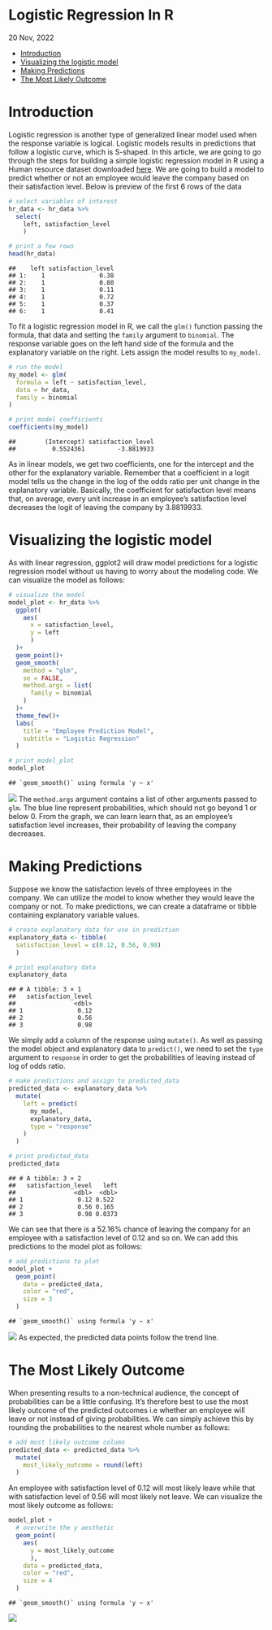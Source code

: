 Logistic Regression In R
================
20 Nov, 2022

-   <a href="#introduction" id="toc-introduction">Introduction</a>
-   <a href="#visualizing-the-logistic-model"
    id="toc-visualizing-the-logistic-model">Visualizing the logistic
    model</a>
-   <a href="#making-predictions" id="toc-making-predictions">Making
    Predictions</a>
-   <a href="#the-most-likely-outcome" id="toc-the-most-likely-outcome">The
    Most Likely Outcome</a>

# Introduction

Logistic regression is another type of generalized linear model used
when the response variable is logical. Logistic models results in
predictions that follow a logistic curve, which is S-shaped. In this
article, we are going to go through the steps for building a simple
logistic regression model in R using a Human resource dataset downloaded
[here](https://www.kaggle.com/datasets/kmldas/hr-employee-data-descriptive-analytics?datasetId=1308671&sortBy=dateRun&tab=collaboration).
We are going to build a model to predict whether or not an employee
would leave the company based on their satisfaction level. Below is
preview of the first 6 rows of the data

``` r
# select variables of interest
hr_data <- hr_data %>% 
  select(
    left, satisfaction_level
    )

# print a few rows
head(hr_data)
```

    ##    left satisfaction_level
    ## 1:    1               0.38
    ## 2:    1               0.80
    ## 3:    1               0.11
    ## 4:    1               0.72
    ## 5:    1               0.37
    ## 6:    1               0.41

To fit a logistic regression model in R, we call the `glm()` function
passing the formula, that data and setting the `family` argument to
`binomial`. The response variable goes on the left hand side of the
formula and the explanatory variable on the right. Lets assign the model
results to `my_model`.

``` r
# run the model
my_model <- glm(
  formula = left ~ satisfaction_level,
  data = hr_data,
  family = binomial
)

# print model coefficients
coefficients(my_model)
```

    ##        (Intercept) satisfaction_level 
    ##          0.5524361         -3.8819933

As in linear models, we get two coefficients, one for the intercept and
the other for the explanatory variable. Remember that a coefficient in a
logit model tells us the change in the log of the odds ratio per unit
change in the explanatory variable. Basically, the coefficient for
satisfaction level means that, on average, every unit increase in an
employee’s satisfaction level decreases the logit of leaving the company
by 3.8819933.

# Visualizing the logistic model

As with linear regression, ggplot2 will draw model predictions for a
logistic regression model without us having to worry about the modeling
code. We can visualize the model as follows:

``` r
# visualize the model
model_plot <- hr_data %>% 
  ggplot(
    aes(
      x = satisfaction_level, 
      y = left
      )
  )+
  geom_point()+
  geom_smooth(
    method = "glm",
    se = FALSE,
    method.args = list(
      family = binomial
    )
  )+
  theme_few()+
  labs(
    title = "Employee Prediction Model",
    subtitle = "Logistic Regression"
  )

# print model_plot
model_plot
```

    ## `geom_smooth()` using formula 'y ~ x'

![](Logistic-Regression_files/figure-gfm/unnamed-chunk-4-1.png)<!-- -->
The `method.args` argument contains a list of other arguments passed to
`glm`. The blue line represent probabilities, which should not go beyond
1 or below 0. From the graph, we can learn learn that, as an employee’s
satisfaction level increases, their probability of leaving the company
decreases.

# Making Predictions

Suppose we know the satisfaction levels of three employees in the
company. We can utilize the model to know whether they would leave the
company or not. To make predictions, we can create a dataframe or tibble
containing explanatory variable values.

``` r
# create explanatory data for use in prediction
explanatory_data <- tibble(
  satisfaction_level = c(0.12, 0.56, 0.98)
  )

# print explanatory data
explanatory_data
```

    ## # A tibble: 3 × 1
    ##   satisfaction_level
    ##                <dbl>
    ## 1               0.12
    ## 2               0.56
    ## 3               0.98

We simply add a column of the response using `mutate()`. As well as
passing the model object and explanatory data to `predict()`, we need to
set the `type` argument to `response` in order to get the probabilities
of leaving instead of log of odds ratio.

``` r
# make predictions and assign to predicted_data
predicted_data <- explanatory_data %>% 
  mutate(
    left = predict(
      my_model, 
      explanatory_data,
      type = "response"
    )
  )

# print predicted_data
predicted_data
```

    ## # A tibble: 3 × 2
    ##   satisfaction_level   left
    ##                <dbl>  <dbl>
    ## 1               0.12 0.522 
    ## 2               0.56 0.165 
    ## 3               0.98 0.0373

We can see that there is a 52.16% chance of leaving the company for an
employee with a satisfaction level of 0.12 and so on. We can add this
predictions to the model plot as follows:

``` r
# add predictions to plot
model_plot +
  geom_point(
    data = predicted_data,
    color = "red",
    size = 3
  )
```

    ## `geom_smooth()` using formula 'y ~ x'

![](Logistic-Regression_files/figure-gfm/unnamed-chunk-7-1.png)<!-- -->
As expected, the predicted data points follow the trend line.

# The Most Likely Outcome

When presenting results to a non-technical audience, the concept of
probabilities can be a little confusing. It’s therefore best to use the
most likely outcome of the predicted outcomes i.e whether an employee
will leave or not instead of giving probabilities. We can simply achieve
this by rounding the probabilities to the nearest whole number as
follows:

``` r
# add most likely outcome column
predicted_data <- predicted_data %>% 
  mutate(
    most_likely_outcome = round(left)
  )
```

An employee with satisfaction level of 0.12 will most likely leave while
that with satisfaction level of 0.56 will most likely not leave. We can
visualize the most likely outcome as follows:

``` r
model_plot +
  # overwrite the y aesthetic
  geom_point(
    aes(
      y = most_likely_outcome
      ),
    data = predicted_data,
    color = "red",
    size = 4
  )
```

    ## `geom_smooth()` using formula 'y ~ x'

![](Logistic-Regression_files/figure-gfm/unnamed-chunk-9-1.png)<!-- -->
